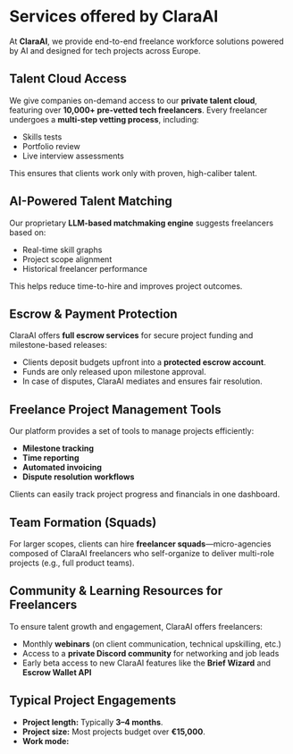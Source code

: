 # Services offered by ClaraAI

At **ClaraAI**, we provide end-to-end freelance workforce solutions powered by AI and designed for tech projects across Europe.

## Talent Cloud Access

We give companies on-demand access to our **private talent cloud**, featuring over **10,000+ pre-vetted tech freelancers**. Every freelancer undergoes a **multi-step vetting process**, including:

- Skills tests
- Portfolio review
- Live interview assessments

This ensures that clients work only with proven, high-caliber talent.

## AI-Powered Talent Matching

Our proprietary **LLM-based matchmaking engine** suggests freelancers based on:

- Real-time skill graphs
- Project scope alignment
- Historical freelancer performance

This helps reduce time-to-hire and improves project outcomes.

## Escrow & Payment Protection

ClaraAI offers **full escrow services** for secure project funding and milestone-based releases:

- Clients deposit budgets upfront into a **protected escrow account**.
- Funds are only released upon milestone approval.
- In case of disputes, ClaraAI mediates and ensures fair resolution.

## Freelance Project Management Tools

Our platform provides a set of tools to manage projects efficiently:

- **Milestone tracking**
- **Time reporting**
- **Automated invoicing**
- **Dispute resolution workflows**

Clients can easily track project progress and financials in one dashboard.

## Team Formation (Squads)

For larger scopes, clients can hire **freelancer squads**—micro-agencies composed of ClaraAI freelancers who self-organize to deliver multi-role projects (e.g., full product teams).

## Community & Learning Resources for Freelancers

To ensure talent growth and engagement, ClaraAI offers freelancers:

- Monthly **webinars** (on client communication, technical upskilling, etc.)
- Access to a **private Discord community** for networking and job leads
- Early beta access to new ClaraAI features like the **Brief Wizard** and **Escrow Wallet API**

## Typical Project Engagements

- **Project length:** Typically **3–4 months**.
- **Project size:** Most projects budget over **€15,000**.
- **Work mode:**
